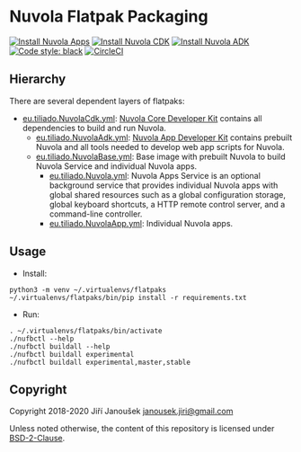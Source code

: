 Nuvola Flatpak Packaging
========================

[![Install Nuvola Apps](https://img.shields.io/badge/Install-Nuvola_Apps-blue)](https://nuvola.tiliado.eu/index/)
[![Install Nuvola CDK](https://img.shields.io/badge/Install-Nuvola_CDK-yellow)](https://github.com/tiliado/nuvolaruntime/wiki/Nuvola-Core-Developer-Kit)
[![Install Nuvola ADK](https://img.shields.io/badge/Install-Nuvola_ADK-yellow)](https://github.com/tiliado/nuvolaruntime/wiki/Nuvola-App-Developer-Kit)
[![Code style: black](https://img.shields.io/badge/code%20style-black-000000.svg)](https://github.com/psf/black)
[![CircleCI](https://circleci.com/gh/tiliado/nuvola-flatpaks.svg?style=shield)](https://circleci.com/gh/tiliado/nuvola-flatpaks)


Hierarchy
---------

There are several dependent layers of flatpaks:

* [eu.tiliado.NuvolaCdk.yml](./manifests/stable/eu.tiliado.NuvolaCdk.yml):
  [Nuvola Core Developer Kit](https://github.com/tiliado/nuvolaruntime/wiki/Nuvola-Core-Developer-Kit)
  contains all dependencies to build and run Nuvola. 
  * [eu.tiliado.NuvolaAdk.yml](./manifests/stable/eu.tiliado.NuvolaAdk.yml):
    [Nuvola App Developer Kit](https://github.com/tiliado/nuvolaruntime/wiki/Nuvola-App-Developer-Kit)
    contains prebuilt Nuvola and all tools needed to develop web app scripts for Nuvola.
  * [eu.tiliado.NuvolaBase.yml](./manifests/stable/eu.tiliado.NuvolaBase.yml):
    Base image with prebuilt Nuvola to build Nuvola Service and individual Nuvola apps.
    * [eu.tiliado.Nuvola.yml](./manifests/stable/eu.tiliado.Nuvola.yml):
      Nuvola Apps Service is an optional background service that provides individual Nuvola apps
      with global shared resources such as a global configuration storage, global keyboard
      shortcuts, a HTTP remote control server, and a command-line controller.
    * [eu.tiliado.NuvolaApp.yml](./manifests/stable/eu.tiliado.NuvolaApp.yml):
      Individual Nuvola apps.


Usage
-----

* Install:
```
python3 -m venv ~/.virtualenvs/flatpaks
~/.virtualenvs/flatpaks/bin/pip install -r requirements.txt
```

* Run:
```
. ~/.virtualenvs/flatpaks/bin/activate
./nufbctl --help
./nufbctl buildall --help
./nufbctl buildall experimental
./nufbctl buildall experimental,master,stable
```

Copyright
---------

Copyright 2018-2020 Jiří Janoušek <janousek.jiri@gmail.com>

Unless noted otherwise, the content of this repository is licensed under
[BSD-2-Clause](./LICENSE).
